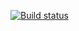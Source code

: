 [![Build status](https://ci.appveyor.com/api/projects/status/kylp69od62ce1cby?svg=true)](https://ci.appveyor.com/project/DispUrr/selenide)
